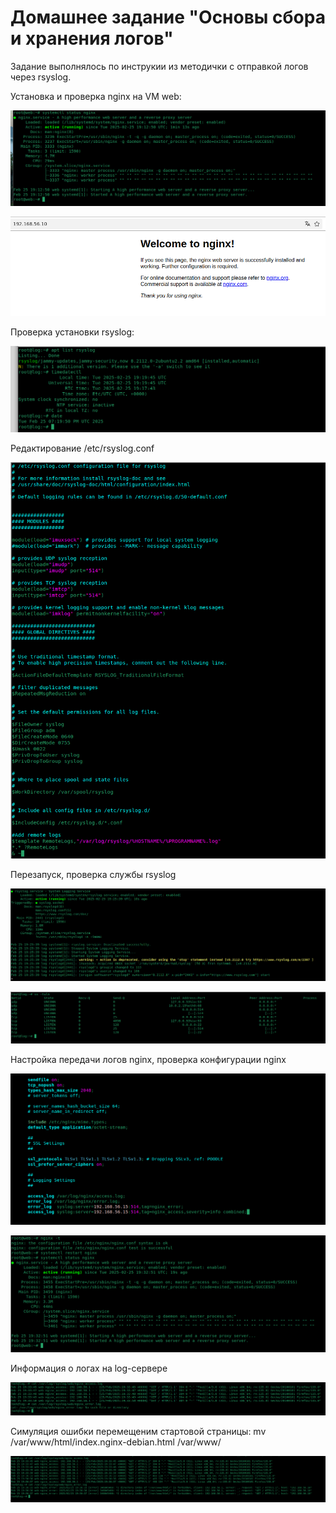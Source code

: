 # Домашнее задание "Основы сбора и хранения логов"


Задание выполнялось по инструкии из методички с отправкой логов через rsyslog.

Установка и проверка nginx на VM web:

![Image alt](https://github.com/AlexndrVakulenko/homework17/blob/main/01_%D0%9F%D1%80%D0%BE%D0%B2%D0%B5%D1%80%D0%BA%D0%B0_service_nginx.png)

![Image alt](https://github.com/AlexndrVakulenko/homework17/blob/main/02_%D0%A1%D1%82%D0%B0%D1%80%D1%82%D0%BE%D0%B2%D0%B0%D1%8F%D0%A1%D1%82%D1%80%D0%B0%D0%BD%D0%B8%D1%86%D0%B0_nginx.png)

Проверка установки rsyslog:

![Image alt](https://github.com/AlexndrVakulenko/homework17/blob/main/03_%D0%9F%D1%80%D0%BE%D0%B2%D0%B5%D1%80%D0%BA%D0%B0_rsyslog_date_%D0%BD%D0%B0_VM_log.png)

Редактирование /etc/rsyslog.conf

![Image alt](https://github.com/AlexndrVakulenko/homework17/blob/main/04_%D0%9A%D0%BE%D1%80%D1%80%D0%B5%D0%BA%D1%82%D0%B8%D1%80%D0%BE%D0%B2%D0%BA%D0%B0_rsyslog.conf.png)

Перезапуск, проверка службы rsyslog

![Image alt](https://github.com/AlexndrVakulenko/homework17/blob/main/05_%D0%9F%D1%80%D0%BE%D0%B2%D0%B5%D1%80%D0%BA%D0%B0_rsyslog.service.png)

![Image alt](https://github.com/AlexndrVakulenko/homework17/blob/main/06_%D0%9F%D0%BE%D1%80%D1%82_514.png)

Настройка передачи логов nginx, проверка конфигурации nginx

![Image alt](https://github.com/AlexndrVakulenko/homework17/blob/main/07_%D0%9D%D0%B0%D1%81%D1%82%D1%80%D0%BE%D0%B9%D0%BA%D0%B0_%D0%BE%D1%82%D0%BF%D1%80%D0%B0%D0%B2%D0%BA%D0%B8_%D0%BB%D0%BE%D0%B3%D0%BE%D0%B2.png)

![Image alt](https://github.com/AlexndrVakulenko/homework17/blob/main/08_%D0%9F%D1%80%D0%BE%D0%B2%D0%B5%D1%80%D0%BA%D0%B0_%D0%BA%D0%BE%D0%BD%D1%84%D0%B8%D0%B3%D1%83%D1%80%D0%B0%D1%86%D0%B8%D0%B8_nginx.png)

Информация о логах на log-сервере

![Image alt](https://github.com/AlexndrVakulenko/homework17/blob/main/09_%D0%9F%D1%80%D0%BE%D0%B2%D0%B5%D1%80%D0%BA%D0%B0%D0%9E%D1%82%D0%BF%D1%80%D0%B0%D0%B2%D0%BA%D0%B8%D0%9B%D0%BE%D0%B3%D0%BE%D0%B2.png)

Симуляция ошибки перемещеним стартовой страницы: mv /var/www/html/index.nginx-debian.html /var/www/ 

![Image alt](https://github.com/AlexndrVakulenko/homework17/blob/main/10_%D0%9F%D1%80%D0%BE%D0%B2%D0%B5%D1%80%D0%BA%D0%B0%D0%9E%D1%82%D0%BF%D1%80%D0%B0%D0%B2%D0%BA%D0%B8%D0%9B%D0%BE%D0%B3%D0%BE%D0%B22.png)